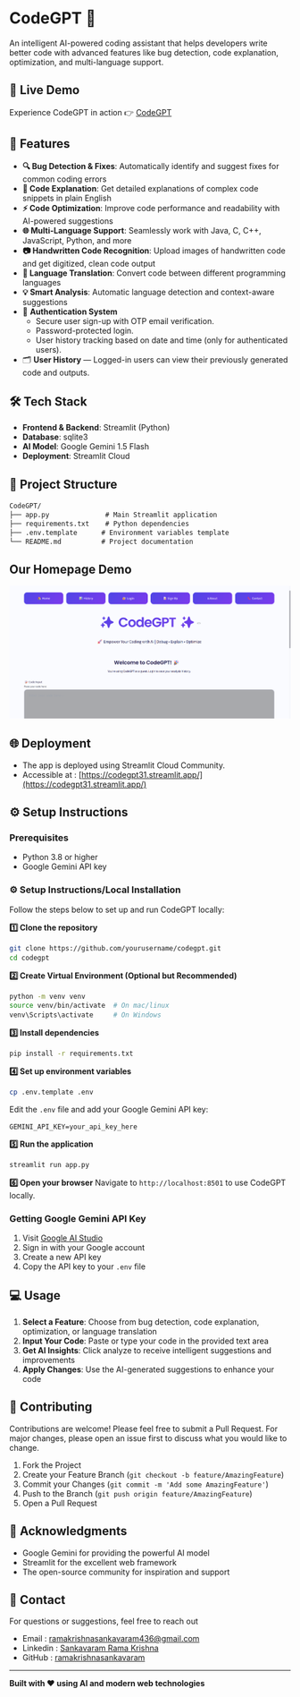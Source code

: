 # CodeGPT 🤖
An intelligent AI-powered coding assistant that helps developers write better code with advanced features like bug detection, code explanation, optimization, and multi-language support.


## 🚀 Live Demo
Experience CodeGPT in action 👉 [CodeGPT](https://codegpt31.streamlit.app/)



## 🚀 Features

- **🔍 Bug Detection & Fixes**: Automatically identify and suggest fixes for common coding errors
- **📖 Code Explanation**: Get detailed explanations of complex code snippets in plain English
- **⚡ Code Optimization**: Improve code performance and readability with AI-powered suggestions
- **🌐 Multi-Language Support**: Seamlessly work with Java, C, C++, JavaScript, Python, and more
- **📷 Handwritten Code Recognition**: Upload images of handwritten code and get digitized, clean code output
- **🔄 Language Translation**: Convert code between different programming languages
- **💡 Smart Analysis**: Automatic language detection and context-aware suggestions
- 🔐 **Authentication System**
  - Secure user sign-up with OTP email verification.
  - Password-protected login.
  - User history tracking based on date and time (only for authenticated users).
- 🗂️ **User History** — Logged-in users can view their previously generated code and outputs.

  

## 🛠️ Tech Stack

- **Frontend & Backend**: Streamlit (Python)
- **Database**: sqlite3
- **AI Model**: Google Gemini 1.5 Flash
- **Deployment**: Streamlit Cloud

  

## 📁 Project Structure

```
CodeGPT/
├── app.py              # Main Streamlit application
├── requirements.txt    # Python dependencies
├── .env.template      # Environment variables template
└── README.md          # Project documentation
```

## Our Homepage Demo
![CodeGPT Screenshot](codegpt_home.png)


## 🌐 Deployment

- The app is deployed using Streamlit Cloud Community.
- Accessible at : [https://codegpt31.streamlit.app/](https://codegpt31.streamlit.app/)

  

## ⚙️ Setup Instructions

### Prerequisites

- Python 3.8 or higher
- Google Gemini API key

### ⚙️ Setup Instructions/Local Installation

Follow the steps below to set up and run CodeGPT locally:

**1️⃣ Clone the repository**
   ```bash
   git clone https://github.com/yourusername/codegpt.git
   cd codegpt
   ```

**2️⃣ Create Virtual Environment (Optional but Recommended)**
  ``` bash
  python -m venv venv
  source venv/bin/activate  # On mac/linux
  venv\Scripts\activate     # On Windows
  ```

**3️⃣ Install dependencies**
   ```bash
   pip install -r requirements.txt
   ```
**4️⃣ Set up environment variables**
   ```bash
   cp .env.template .env
   ```
   Edit the `.env` file and add your Google Gemini API key:
   ```
   GEMINI_API_KEY=your_api_key_here
   ```
**5️⃣ Run the application**
   ```bash
   streamlit run app.py
   ```
**6️⃣ Open your browser**
   Navigate to `http://localhost:8501` to use CodeGPT locally.

   

### Getting Google Gemini API Key

1. Visit [Google AI Studio](https://makersuite.google.com/app/apikey)
2. Sign in with your Google account
3. Create a new API key
4. Copy the API key to your `.env` file

   

## 💻 Usage

1. **Select a Feature**: Choose from bug detection, code explanation, optimization, or language translation
2. **Input Your Code**: Paste or type your code in the provided text area
3. **Get AI Insights**: Click analyze to receive intelligent suggestions and improvements
4. **Apply Changes**: Use the AI-generated suggestions to enhance your code

   

## 🤝 Contributing

Contributions are welcome! Please feel free to submit a Pull Request. For major changes, please open an issue first to discuss what you would like to change.

1. Fork the Project
2. Create your Feature Branch (`git checkout -b feature/AmazingFeature`)
3. Commit your Changes (`git commit -m 'Add some AmazingFeature'`)
4. Push to the Branch (`git push origin feature/AmazingFeature`)
5. Open a Pull Request
   


## 🙏 Acknowledgments

- Google Gemini for providing the powerful AI model
- Streamlit for the excellent web framework
- The open-source community for inspiration and support

  

## 📧 Contact

For questions or suggestions, feel free to reach out

- Email : [ramakrishnasankavaram436@gmail.com](ramakrishnasankavaram436@gmail.com)
- Linkedin : [Sankavaram Rama Krishna](https://www.linkedin.com/in/sankavaram-rama-krishna-bb93aa254/)
- GitHub : [ramakrishnasankavaram](https://github.com/ramakrishnasankavaram)


---

**Built with ❤️ using AI and modern web technologies**
